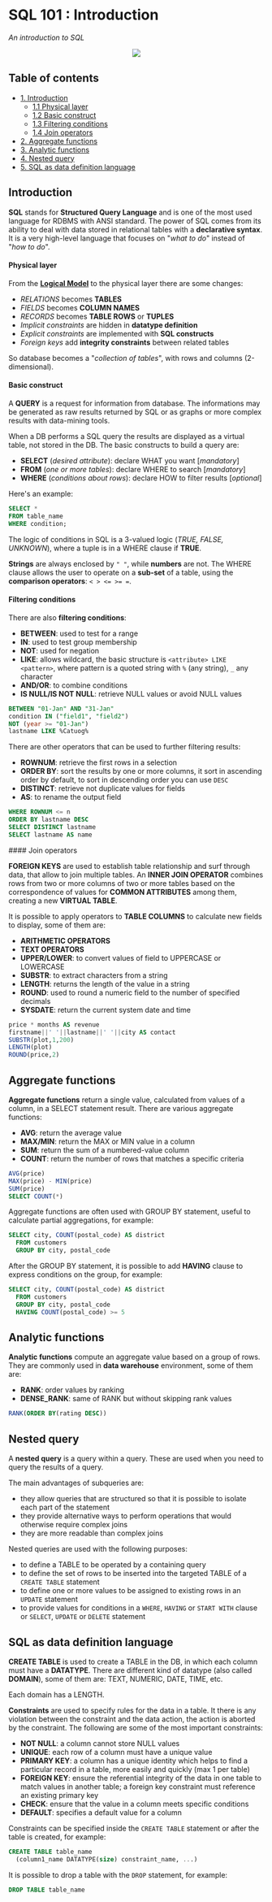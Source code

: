 # SQL 101 : Introduction
*An introduction to SQL*

<p align="middle">
<img src="https://raw.githubusercontent.com/MarioCatuogno/Mappr.it/master/headers/header_sql_101.png" />
</p>

## Table of contents

- [1. Introduction](#introduction)
    - [1.1 Physical layer](#physical-layer)
    - [1.2 Basic construct](#basic-construct)
    - [1.3 Filtering conditions](#filtering-conditions)
    - [1.4 Join operators](#join-operators)
- [2. Aggregate functions](#aggregate-functions)
- [3. Analytic functions](#analytic-functions)
- [4. Nested query](#nested-query)
- [5. SQL as data definition language](#sql-as-data-definition-language)

## Introduction

**SQL** stands for **Structured Query Language** and is one of the most used language for RDBMS with ANSI standard. The power of SQL comes from its ability to deal with data stored in relational tables with a **declarative syntax**. It is a very high-level language that focuses on "*what to do*" instead of "*how to do*".

#### Physical layer

From the [__Logical Model__](https://github.com/MarioCatuogno/Mappr.it/blob/master/articles/sql/db_architectures.md#logical-data-model) to the physical layer there are some changes:

* _RELATIONS_ becomes __TABLES__
* _FIELDS_ becomes __COLUMN NAMES__
* _RECORDS_ becomes __TABLE ROWS__ or __TUPLES__
* _Implicit constraints_ are hidden in __datatype definition__
* _Explicit constraints_ are implemented with __SQL constructs__
* _Foreign keys_ add __integrity constraints__ between related tables

So database becomes a "*collection of tables*", with rows and columns (2-dimensional).

#### Basic construct

A **QUERY** is a request for information from database. The informations may be generated as raw results returned by SQL or as graphs or more complex results with data-mining tools.

When a DB performs a SQL query the results are displayed as a virtual table, not stored in the DB. The basic constructs to build a query are:

* __SELECT__ (*desired attribute*): declare WHAT you want [*mandatory*]
* __FROM__ (*one or more tables*): declare WHERE to search [*mandatory*]
* __WHERE__ (*conditions about rows*): declare HOW to filter results [*optional*]

Here's an example:

```sql
SELECT *
FROM table_name
WHERE condition;
```

The logic of conditions in SQL is a 3-valued logic (*TRUE, FALSE, UNKNOWN*), where a tuple is in a WHERE clause if **TRUE**.

**Strings** are always enclosed by `" "`, while **numbers** are not. The WHERE clause allows the user to operate on a **sub-set** of a table, using the **comparison operators**: `< > <= >= =`.

#### Filtering conditions

There are also **filtering conditions**:

- **BETWEEN**: used to test for a range
- **IN**: used to test group membership
- **NOT**: used for negation
- **LIKE**: allows wildcard, the basic structure is `<attribute> LIKE <pattern>`, where pattern is a quoted string with `%` (any string), `_` any character
- **AND/OR**: to combine conditions
- **IS NULL/IS NOT NULL**: retrieve NULL values or avoid NULL values

```sql
BETWEEN "01-Jan" AND "31-Jan"
condition IN ("field1", "field2")
NOT (year >= "01-Jan")
lastname LIKE %Catuog%
```

There are other operators that can be used to further filtering results:

- **ROWNUM**: retrieve the first rows in a selection
- **ORDER BY**: sort the results by one or more columns, it sort in ascending order by default, to sort in descending order you can use `DESC`
- **DISTINCT**: retrieve not duplicate values for fields
- **AS**: to rename the output field

```sql
WHERE ROWNUM <= n
ORDER BY lastname DESC
SELECT DISTINCT lastname
SELECT lastname AS name
```

#### Join operators

**FOREIGN KEYS** are used to establish table relationship and surf through data, that allow to join multiple tables. An **INNER JOIN OPERATOR** combines rows from two or more columns of two or more tables based on the correspondence of values for **COMMON ATTRIBUTES** among them, creating a new **VIRTUAL TABLE**.

It is possible to apply operators to **TABLE COLUMNS** to calculate new fields to display, some of them are:

- **ARITHMETIC OPERATORS**
- **TEXT OPERATORS**
- **UPPER/LOWER**: to convert values of field to UPPERCASE or LOWERCASE
- **SUBSTR**: to extract characters from a string
- **LENGTH**: returns the length of the value in a string
- **ROUND**: used to round a numeric field to the number of specified decimals
- **SYSDATE**: return the current system date and time

```sql
price * months AS revenue
firstname||' '||lastname||' '||city AS contact
SUBSTR(plot,1,200)
LENGTH(plot)
ROUND(price,2)
```

## Aggregate functions

**Aggregate functions** return a single value, calculated from values of a column, in a SELECT statement result. There are various aggregate functions:

- **AVG**: return the average value
- **MAX/MIN**: return the MAX or MIN value in a column
- **SUM**: return the sum of a numbered-value column
- **COUNT**: return the number of rows that matches a specific criteria

```sql
AVG(price)
MAX(price) - MIN(price)
SUM(price)
SELECT COUNT(*)
```

Aggregate functions are often used with GROUP BY statement, useful to calculate partial aggregations, for example:

```sql
SELECT city, COUNT(postal_code) AS district
  FROM customers
  GROUP BY city, postal_code
```

After the GROUP BY statement, it is possible to add **HAVING** clause to express conditions on the group, for example:

```sql
SELECT city, COUNT(postal_code) AS district
  FROM customers
  GROUP BY city, postal_code
  HAVING COUNT(postal_code) >= 5
```

## Analytic functions

**Analytic functions** compute an aggregate value based on a group of rows. They are commonly used in **data warehouse** environment, some of them are:

- **RANK**: order values by ranking
- **DENSE_RANK**: same of RANK but without skipping rank values

```sql
RANK(ORDER BY(rating DESC))
```

## Nested query

A **nested query** is a query within a query. These are used when you need to query the results of a query.

The main advantages of subqueries are:

- they allow queries that are structured so that it is possible to isolate each part of the statement
- they provide alternative ways to perform operations that would otherwise require complex joins
- they are more readable than complex joins

Nested queries are used with the following purposes:

- to define a TABLE to be operated by a containing query
- to define the set of rows to be inserted into the targeted TABLE of a `CREATE TABLE` statement
- to define one or more values to be assigned to existing rows in an `UPDATE` statement
- to provide values for conditions in a `WHERE`, `HAVING` or `START WITH` clause or `SELECT`, `UPDATE` or `DELETE` statement

## SQL as data definition language

**CREATE TABLE** is used to create a TABLE in the DB, in which each column must have a **DATATYPE**. There are different kind of datatype (also called **DOMAIN**), some of them are: TEXT, NUMERIC, DATE, TIME, etc.

Each domain has a LENGTH.

**Constraints** are used to specify rules for the data in a table. It there is any violation between the constraint and the data action, the action is aborted by the constraint. The following are some of the most important constraints:

- **NOT NULL**: a column cannot store NULL values
- **UNIQUE**: each row of a column must have a unique value
- **PRIMARY KEY**: a column has a unique identity which helps to find a particular record in a table, more easily and quickly (max 1 per table)
- **FOREIGN KEY**: ensure the referential integrity of the data in one table to match values in another table; a foreign key constraint must reference an existing primary key
- **CHECK**: ensure that the value in a column meets specific conditions
- **DEFAULT**: specifies a default value for a column

Constraints can be specified inside the `CREATE TABLE` statement or after the table is created, for example:

```sql
CREATE TABLE table_name
  (column1_name DATATYPE(size) constraint_name, ...)
```

It is possible to drop a table with the `DROP` statement, for example:

```sql
DROP TABLE table_name
```

